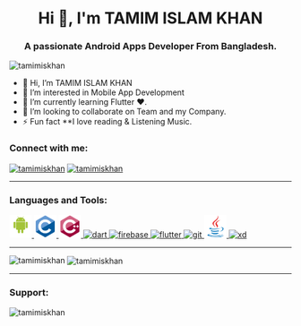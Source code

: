 <h1 align="center">Hi 👋, I'm TAMIM ISLAM KHAN</h1>
<h3 align="center">A passionate Android Apps Developer From Bangladesh.</h3>

<p align="left"> <img src="https://komarev.com/ghpvc/?username=tamimiskhan&label=Profile%20views&color=0e75b6&style=flat" alt="tamimiskhan" /> </p>

- 👋 Hi, I’m TAMIM ISLAM KHAN
- 👀 I’m interested in Mobile App Development
- 🌱 I’m currently learning Flutter ❤️.
- 💞️ I’m looking to collaborate on Team and my Company.
- ⚡ Fun fact **I love reading & Listening Music.

      
      
<h3 align="left">Connect with me:</h3>
<p align="left">
<a href="https://linkedin.com/in/tamimiskhan" target="blank"><img align="center" src="https://raw.githubusercontent.com/rahuldkjain/github-profile-readme-generator/neutral-icons/src/images/icons/Social/linked-in-alt.svg" alt="tamimiskhan" height="30" width="40" /></a>
<a href="https://fb.com/tamimiskhan" target="blank"><img align="center" src="https://raw.githubusercontent.com/rahuldkjain/github-profile-readme-generator/neutral-icons/src/images/icons/Social/facebook.svg" alt="tamimiskhan" height="30" width="40" /></a>
</p>

----------------------------------------------------

<h3 align="left">Languages and Tools:</h3>
<p align="left"> <a href="https://developer.android.com" target="_blank"> <img src="https://raw.githubusercontent.com/devicons/devicon/master/icons/android/android-original-wordmark.svg" alt="android" width="40" height="40"/> </a> <a href="https://www.cprogramming.com/" target="_blank"> <img src="https://raw.githubusercontent.com/devicons/devicon/master/icons/c/c-original.svg" alt="c" width="40" height="40"/> </a> <a href="https://www.w3schools.com/cpp/" target="_blank"> <img src="https://raw.githubusercontent.com/devicons/devicon/master/icons/cplusplus/cplusplus-original.svg" alt="cplusplus" width="40" height="40"/> </a> <a href="https://dart.dev" target="_blank"> <img src="https://www.vectorlogo.zone/logos/dartlang/dartlang-icon.svg" alt="dart" width="40" height="40"/> </a> <a href="https://firebase.google.com/" target="_blank"> <img src="https://www.vectorlogo.zone/logos/firebase/firebase-icon.svg" alt="firebase" width="40" height="40"/> </a> <a href="https://flutter.dev" target="_blank"> <img src="https://www.vectorlogo.zone/logos/flutterio/flutterio-icon.svg" alt="flutter" width="40" height="40"/> </a> <a href="https://git-scm.com/" target="_blank"> <img src="https://www.vectorlogo.zone/logos/git-scm/git-scm-icon.svg" alt="git" width="40" height="40"/> </a> <a href="https://www.java.com" target="_blank"> <img src="https://raw.githubusercontent.com/devicons/devicon/master/icons/java/java-original.svg" alt="java" width="40" height="40"/> </a> <a href="https://www.adobe.com/products/xd.html" target="_blank"> <img src="https://cdn.worldvectorlogo.com/logos/adobe-xd.svg" alt="xd" width="40" height="40"/> </a> </p>

----------------------------------------------------
<p><img align="left" src="https://github-readme-stats.vercel.app/api/top-langs?username=tamimiskhan&show_icons=true&locale=en&layout=compact" alt="tamimiskhan" /></p>



<p>&nbsp;<img align="center" src="https://github-readme-stats.vercel.app/api?username=tamimiskhan&show_icons=true&locale=en" alt="tamimiskhan" /></p>

----------------------------------------------------
<h3 align="left">Support:</h3>

<p><a href="https://www.buymeacoffee.com/tamimiskhan"><img align="left" src="https://cdn.buymeacoffee.com/buttons/v2/default-yellow.png" height="50" width="210" alt="tamimiskhan" /></a></p><br><br>



